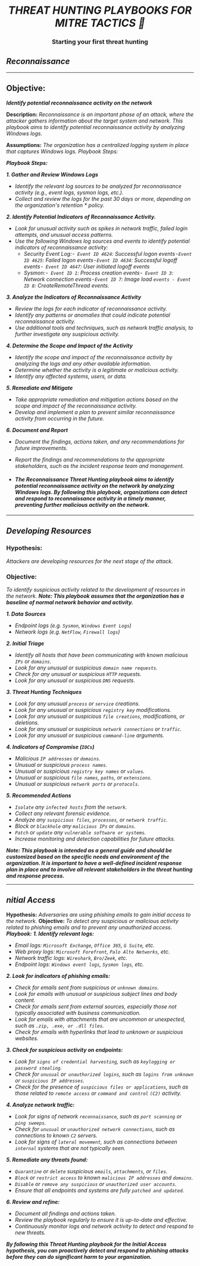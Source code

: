 <h1 align="center"><i><b>THREAT HUNTING PLAYBOOKS FOR MITRE TACTICS 👋</h1></i></b>
<h3 align="center">Starting your first threat hunting</h3>

## _Reconnaissance_
***
	
## Objective: 
***Identify potential reconnaissance activity on the network***

 **Description:** _Reconnaissance is an important phase of an attack, where the attacker gathers information about the target system and network. This playbook aims to identify potential reconnaissance activity by analyzing Windows logs._

**Assumptions:** 
_The organization has a centralized logging system in place that captures Windows logs. Playbook Steps:_

***Playbook Steps:***

***1. _Gather and Review Windows Logs_***
* _Identify the relevant log sources to be analyzed for reconnaissance activity (e.g., event logs, sysmon logs, etc.)._
* _Collect and review the logs for the past 30 days or more, depending on the organization's retention * policy._
  
***2. _Identify Potential Indicators of Reconnaissance Activity._***
* _Look for unusual activity such as spikes in network traffic, failed login attempts, and unusual access patterns._
* _Use the following Windows log sources and events to identify potential indicators of reconnaissance activity:_
	* _Security Event Log: -`` Event ID 4624``: Successful logon events - ``Event ID 4625``: Failed logon events - ``Event ID 4634``: Successful logoff events -`` Event ID 4647``: User initiated logoff events_
	* _Sysmon: -`` Event ID 1``: Process creation events -`` Event ID 3``: Network connection events - ``Event ID 7``: Image load ``events - Event ID 8``: CreateRemoteThread events._

***3. _Analyze the Indicators of Reconnaissance Activity_***
* _Review the logs for each indicator of reconnaissance activity._
*  _Identify any patterns or anomalies that could indicate potential reconnaissance activity._ 
*  _Use additional tools and techniques, such as network traffic analysis, to further investigate any suspicious activity._
  
***4. _Determine the Scope and Impact of the Activity_***
* _Identify the scope and impact of the reconnaissance activity by analyzing the logs and any other available information._
* _Determine whether the activity is a legitimate or malicious activity._
*  _Identify any affected systems, users, or data._
  
***5. _Remediate and Mitigate_***
* _Take appropriate remediation and mitigation actions based on the scope and impact of
the reconnaissance activity._
* _Develop and implement a plan to prevent similar reconnaissance activity from occurring
in the future._

***6. _Document and Report_***
* _Document the findings, actions taken, and any recommendations for future
improvements._
* _Report the findings and recommendations to the appropriate stakeholders, such as the
incident response team and management._

* #### _The Reconnaissance Threat Hunting playbook aims to identify potential reconnaissance activity on the network by analyzing Windows logs. By following this playbook, organizations can detect and respond to reconnaissance activity in a timely manner, preventing further malicious activity on the network._
***


## _Developing Resources_
### Hypothesis:
_Attackers are developing resources for the next stage of the attack._
### Objective:
_To identify suspicious activity related to the development of resources in the network._
***Note: This playbook assumes that the organization has a baseline of normal network behavior and activity.***

***1. Data Sources***
* _Endpoint logs (e.g. ``Sysmon``, ``Windows Event Logs``)_
* _Network logs (e.g. ``NetFlow``, ``Firewall logs``)_

***2. Initial Triage***
* _Identify all hosts that have been communicating with known malicious ``IPs`` or ``domains``._
* _Look for any unusual or suspicious ``domain name requests``._
* _Check for any unusual or suspicious ``HTTP`` requests._
* _Look for any unusual or suspicious ``DNS`` requests._

***3. Threat Hunting Techniques***
* _Look for any unusual ``process`` or ``service`` creations._
* _Look for any unusual or suspicious ``registry key`` modifications._
* _Look for any unusual or suspicious ``file creations``, modifications, or deletions._
* _Look for any unusual or suspicious ``network connections`` or ``traffic``._
* _Look for any unusual or suspicious ``command-line`` arguments._

***4. Indicators of Compromise (``IOCs``)***
* _Malicious ``IP addresses`` or ``domains``._
* _Unusual or suspicious ``process names``._
* _Unusual or suspicious ``registry key names`` or ``values``._
* _Unusual or suspicious ``file names``, ``paths``, or ``extensions``._
* _Unusual or suspicious ``network ports`` or ``protocols``._
  
***5. Recommended Actions***
* _``Isolate`` any ``infected hosts`` from the ``network``._
* _Collect any relevant forensic evidence._
* _Analyze any ``suspicious files``, ``processes``, or ``network traffic``._
* _Block or ``blackhole`` any ``malicious IPs`` or ``domains``._
* _``Patch`` or ``update`` any ``vulnerable software or systems``._
* _Increase monitoring and detection capabilities for future attacks._

***Note: This playbook is intended as a general guide and should be customized based on the specific
needs and environment of the organization. It is important to have a well-defined incident response
plan in place and to involve all relevant stakeholders in the threat hunting and response process.***

***

## _nitial Access_
**Hypothesis:**
_Adversaries are using phishing emails to gain initial access to the network._
**Objective:**
_To detect any suspicious or malicious activity related to phishing emails and to prevent any
unauthorized access._
***Playbook:***
***1. Identify relevant logs:***
* _Email logs: ``Microsoft Exchange``, ``Office 365``, ``G Suite``, etc._
* _Web proxy logs: ``Microsoft Forefront``, ``Palo Alto Networks``, etc._
* _Network traffic logs: ``Wireshark``, ``Bro/Zeek``, etc._
* _Endpoint logs: ``Windows event logs``, ``Sysmon logs``, etc._

***2. Look for indicators of phishing emails:***
* _Check for emails sent from suspicious or ``unknown domains``._
* _Look for emails with unusual or suspicious subject lines and body content._
* _Check for emails sent from external sources, especially those not typically associated with business communication._
* _Look for emails with attachments that are uncommon or unexpected, such as ``.zip, .exe, or .dll files``._
* _Check for emails with hyperlinks that lead to unknown or suspicious websites._

***3. Check for suspicious activity on endpoints:***
* _Look for ``signs of credential harvesting``, such as ``keylogging or password stealing``._
* _Check for ``unusual`` or`` unauthorized logins``, such as ``logins from unknown`` or ``suspicious IP addresses``._
* _Check for the presence of ``suspicious files or applications``, such as those related to ``remote access`` or ``command and control`` ``(C2)`` activity._

***4. Analyze network traffic:***
* _Look for signs of network ``reconnaissance``, such as ``port scanning`` or ``ping sweeps``._
* _Check for ``unusual`` or ``unauthorized network connections``, such as connections to known ``C2`` servers._
* _Look for signs of ``lateral movement``, such as connections between ``internal`` systems that are not typically seen._

***5. Remediate any threats found:***
* _``Quarantine`` or ``delete`` suspicious ``emails``, ``attachments``, or ``files``._
* _``Block`` or ``restrict access`` to known ``malicious IP addresses`` and ``domains``._
* _``Disable`` or ``remove any suspicious`` or ``unauthorized user accounts``._
* _Ensure that all endpoints and systems are fully ``patched and updated``._

***6. Review and refine:***
* _Document all findings and actions taken._
* _Review the playbook regularly to ensure it is up-to-date and effective._
* _Continuously monitor logs and network activity to detect and respond to new threats._

***By following this Threat Hunting playbook for the Initial Access hypothesis, you can proactively detect
and respond to phishing attacks before they can do significant harm to your organization.***
